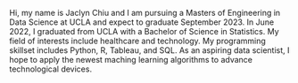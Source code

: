 Hi, my name is Jaclyn Chiu and I am pursuing a Masters of Engineering in Data Science at UCLA and expect to graduate September 2023. In June 2022, I graduated from UCLA with a Bachelor of Science in Statistics. My field of interests include healthcare and technology. My programming skillset includes Python, R, Tableau, and SQL. As an aspiring data scientist, I hope to apply the newest maching learning algorithms to advance technological devices.
<!--
**jaclynchiu7/jaclynchiu7** is a ✨ _special_ ✨ repository because its `README.md` (this file) appears on your GitHub profile.

Here are some ideas to get you started:

- 🔭 I’m currently working on ...
- 🌱 I’m currently learning ...
- 👯 I’m looking to collaborate on ...
- 🤔 I’m looking for help with ...
- 💬 Ask me about ...
- 📫 How to reach me: ...
- 😄 Pronouns: ...
- ⚡ Fun fact: ...
-->
